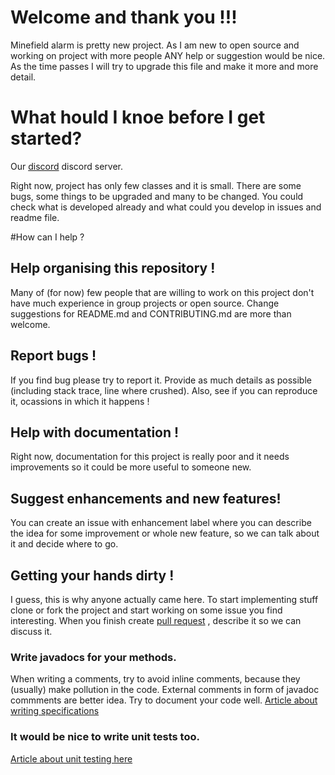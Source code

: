 # Welcome and thank you !!!

Minefield alarm is pretty new project. As I am new to open source and working on project with more people ANY help
or suggestion would be nice. As the time passes I will try to upgrade this file and make it more and more detail.

# What hould I knoe before I get started?

Our [discord](https://discord.gg/b4EDUDs) discord server.

Right now, project has only few classes and it is small. There are some bugs, some things to be upgraded and many to be changed.
You could check what is developed already and what could you develop in issues and readme file.

#How can I help ?

## Help organising this repository !
Many of (for now) few people that are willing to work on this project don't have much experience in group projects or open source.
Change suggestions for README.md and CONTRIBUTING.md are more than welcome.

## Report bugs !
If you find bug please try to report it. Provide as much details as possible (including stack trace, line where crushed). 
Also, see if you can reproduce it, ocassions in which it happens !

## Help with documentation !
Right now, documentation for this project is really poor and it needs improvements so it could be more useful to someone new.

## Suggest enhancements and new features!
You can create an issue with enhancement label where you can describe the idea for some improvement or whole new feature,
so we can talk about it and decide where to go.

## Getting your hands dirty !

I guess, this is why anyone actually came here. To start implementing stuff clone or fork the project and start working on
some issue you find interesting. When you finish create [pull request](https://help.github.com/articles/creating-a-pull-request/) , describe it so we can discuss it.

### Write javadocs for your methods.
When writing a comments, try to avoid inline comments, because they (usually) make pollution in the code.
External comments in form of javadoc commments are better idea. Try to document your code well.
[Article about writing specifications](https://ocw.mit.edu/ans7870/6/6.005/s16/classes/06-specifications/specs/)

### It would be nice to write unit tests too.
[Article about unit testing here](https://ocw.mit.edu/ans7870/6/6.005/s16/classes/03-testing/)








